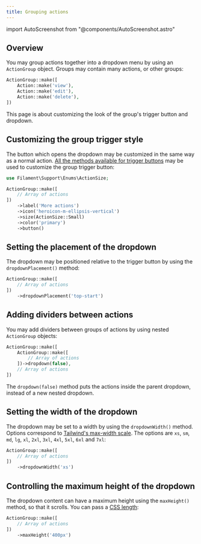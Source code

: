 ```yaml
---
title: Grouping actions
---
```

import AutoScreenshot from "@components/AutoScreenshot.astro"

## Overview

You may group actions together into a dropdown menu by using an `ActionGroup` object. Groups may contain many actions, or other groups:

```php
ActionGroup::make([
    Action::make('view'),
    Action::make('edit'),
    Action::make('delete'),
])
```

<AutoScreenshot name="actions/group/simple" alt="Action group" version="3.x" />

This page is about customizing the look of the group's trigger button and dropdown.

## Customizing the group trigger style

The button which opens the dropdown may be customized in the same way as a normal action. [All the methods available for trigger buttons](trigger-button) may be used to customize the group trigger button:

```php
use Filament\Support\Enums\ActionSize;

ActionGroup::make([
    // Array of actions
])
    ->label('More actions')
    ->icon('heroicon-m-ellipsis-vertical')
    ->size(ActionSize::Small)
    ->color('primary')
    ->button()
```

<AutoScreenshot name="actions/group/customized" alt="Action group with custom trigger style" version="3.x" />

## Setting the placement of the dropdown

The dropdown may be positioned relative to the trigger button by using the `dropdownPlacement()` method:

```php
ActionGroup::make([
    // Array of actions
])
    ->dropdownPlacement('top-start')
```

<AutoScreenshot name="actions/group/placement" alt="Action group with top placement style" version="3.x" />

## Adding dividers between actions

You may add dividers between groups of actions by using nested `ActionGroup` objects:

```php
ActionGroup::make([
    ActionGroup::make([
        // Array of actions
    ])->dropdown(false),
    // Array of actions
])
```

The `dropdown(false)` method puts the actions inside the parent dropdown, instead of a new nested dropdown.

<AutoScreenshot name="actions/group/nested" alt="Action groups nested with dividers" version="3.x" />

## Setting the width of the dropdown

The dropdown may be set to a width by using the `dropdownWidth()` method. Options correspond to [Tailwind's max-width scale](https://tailwindcss.com/docs/max-width). The options are `xs`, `sm`, `md`, `lg`, `xl`, `2xl`, `3xl`, `4xl`, `5xl`, `6xl` and `7xl`:

```php
ActionGroup::make([
    // Array of actions
])
    ->dropdownWidth('xs')
```

## Controlling the maximum height of the dropdown

The dropdown content can have a maximum height using the `maxHeight()` method, so that it scrolls. You can pass a [CSS length](https://developer.mozilla.org/en-US/docs/Web/CSS/length):

```php
ActionGroup::make([
    // Array of actions
])
    ->maxHeight('400px')
```
